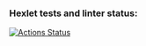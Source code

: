 ### Hexlet tests and linter status:
[![Actions Status](https://github.com/Shawn4easy/php-project-lvl1/workflows/hexlet-check/badge.svg)](https://github.com/Shawn4easy/php-project-lvl1/actions)